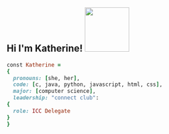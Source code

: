 ## Hi I'm Katherine! <img src="https://github.com/katherinesvg/katherinesvg/assets/166247278/e76a5d35-6fd2-4030-990a-2b57b8edbc6c" width="100" height="100"/>

```ruby
const Katherine = 
{
  pronouns: [she, her],
  code: [c, java, python, javascript, html, css],
  major: [computer science],
  leadership: "connect club":
{
  role: ICC Delegate
}
}
```


